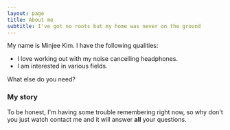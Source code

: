 ```yaml
---
layout: page
title: About me
subtitle: I've got no roots but my home was never on the ground
---
```


My name is Minjee Kim. I have the following qualities:

- I love working out with my noise cancelling headphones.
- I am interested in various fields.

What else do you need?

### My story

To be honest, I'm having some trouble remembering right now, so why don't you just watch contact me and it will answer **all** your questions.
